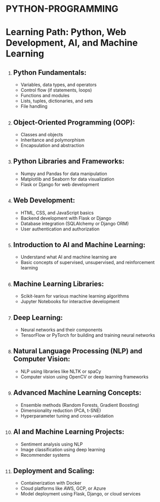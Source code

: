 # PYTHON-PROGRAMMING
<!DOCTYPE html>
<html>
<head>
    <title>Learning Path: Python, Web Development, AI, and Machine Learning</title>
</head>
<body>
    <h1>Learning Path: Python, Web Development, AI, and Machine Learning</h1>
    <ol>
        <li>
            <h2>Python Fundamentals:</h2>
            <ul>
                <li>Variables, data types, and operators</li>
                <li>Control flow (if statements, loops)</li>
                <li>Functions and modules</li>
                <li>Lists, tuples, dictionaries, and sets</li>
                <li>File handling</li>
            </ul>
        </li>
        <li>
            <h2>Object-Oriented Programming (OOP):</h2>
            <ul>
                <li>Classes and objects</li>
                <li>Inheritance and polymorphism</li>
                <li>Encapsulation and abstraction</li>
            </ul>
        </li>
        <li>
            <h2>Python Libraries and Frameworks:</h2>
            <ul>
                <li>Numpy and Pandas for data manipulation</li>
                <li>Matplotlib and Seaborn for data visualization</li>
                <li>Flask or Django for web development</li>
            </ul>
        </li>
        <li>
            <h2>Web Development:</h2>
            <ul>
                <li>HTML, CSS, and JavaScript basics</li>
                <li>Backend development with Flask or Django</li>
                <li>Database integration (SQLAlchemy or Django ORM)</li>
                <li>User authentication and authorization</li>
            </ul>
        </li>
        <li>
            <h2>Introduction to AI and Machine Learning:</h2>
            <ul>
                <li>Understand what AI and machine learning are</li>
                <li>Basic concepts of supervised, unsupervised, and reinforcement learning</li>
            </ul>
        </li>
        <li>
            <h2>Machine Learning Libraries:</h2>
            <ul>
                <li>Scikit-learn for various machine learning algorithms</li>
                <li>Jupyter Notebooks for interactive development</li>
            </ul>
        </li>
        <li>
            <h2>Deep Learning:</h2>
            <ul>
                <li>Neural networks and their components</li>
                <li>TensorFlow or PyTorch for building and training neural networks</li>
            </ul>
        </li>
        <li>
            <h2>Natural Language Processing (NLP) and Computer Vision:</h2>
            <ul>
                <li>NLP using libraries like NLTK or spaCy</li>
                <li>Computer vision using OpenCV or deep learning frameworks</li>
            </ul>
        </li>
        <li>
            <h2>Advanced Machine Learning Concepts:</h2>
            <ul>
                <li>Ensemble methods (Random Forests, Gradient Boosting)</li>
                <li>Dimensionality reduction (PCA, t-SNE)</li>
                <li>Hyperparameter tuning and cross-validation</li>
            </ul>
        </li>
        <li>
            <h2>AI and Machine Learning Projects:</h2>
            <ul>
                <li>Sentiment analysis using NLP</li>
                <li>Image classification using deep learning</li>
                <li>Recommender systems</li>
            </ul>
        </li>
        <li>
            <h2>Deployment and Scaling:</h2>
            <ul>
                <li>Containerization with Docker</li>
                <li>Cloud platforms like AWS, GCP, or Azure</li>
                <li>Model deployment using Flask, Django, or cloud services</li>
            </ul>
        </li>
    </ol>
</body>
</html>
